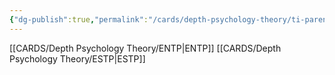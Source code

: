 ```yaml
---
{"dg-publish":true,"permalink":"/cards/depth-psychology-theory/ti-parent/","noteIcon":"","created":"2023-01-05T12:04:01.977+01:00","updated":"2023-01-06T13:38:43.944+01:00"}
---
```



[[CARDS/Depth Psychology Theory/ENTP\|ENTP]]
[[CARDS/Depth Psychology Theory/ESTP\|ESTP]]
